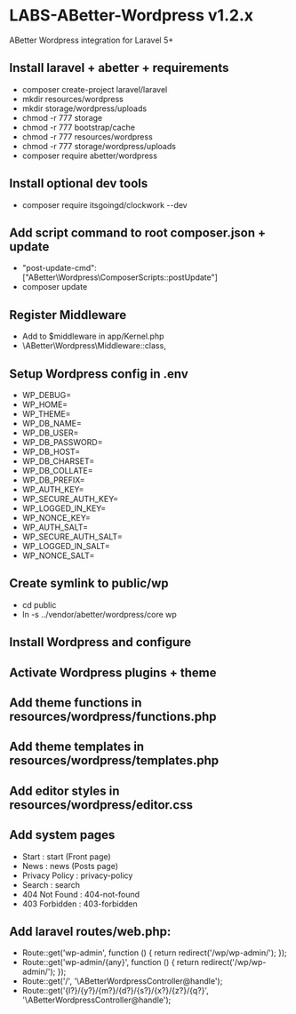 # LABS-ABetter-Wordpress v1.2.x

ABetter Wordpress integration for Laravel 5+

## Install laravel + abetter + requirements
- composer create-project laravel/laravel
- mkdir resources/wordpress
- mkdir storage/wordpress/uploads
- chmod -r 777 storage
- chmod -r 777 bootstrap/cache
- chmod -r 777 resources/wordpress
- chmod -r 777 storage/wordpress/uploads
- composer require abetter/wordpress

## Install optional dev tools
- composer require itsgoingd/clockwork --dev

## Add script command to root composer.json + update
- "post-update-cmd": ["ABetter\\Wordpress\\ComposerScripts::postUpdate"]
- composer update

## Register Middleware
- Add to $middleware in app/Kernel.php
- \ABetter\Wordpress\Middleware::class,

## Setup Wordpress config in .env
- WP_DEBUG=
- WP_HOME=
- WP_THEME=
- WP_DB_NAME=
- WP_DB_USER=
- WP_DB_PASSWORD=
- WP_DB_HOST=
- WP_DB_CHARSET=
- WP_DB_COLLATE=
- WP_DB_PREFIX=
- WP_AUTH_KEY=
- WP_SECURE_AUTH_KEY=
- WP_LOGGED_IN_KEY=
- WP_NONCE_KEY=
- WP_AUTH_SALT=
- WP_SECURE_AUTH_SALT=
- WP_LOGGED_IN_SALT=
- WP_NONCE_SALT=

## Create symlink to public/wp
- cd public
- ln -s ../vendor/abetter/wordpress/core wp

## Install Wordpress and configure

## Activate Wordpress plugins + theme

## Add theme functions in resources/wordpress/functions.php
## Add theme templates in resources/wordpress/templates.php
## Add editor styles in resources/wordpress/editor.css

## Add system pages
- Start : start (Front page)
- News : news (Posts page)
- Privacy Policy : privacy-policy
- Search : search
- 404 Not Found : 404-not-found
- 403 Forbidden : 403-forbidden

## Add laravel routes/web.php:
- Route::get('wp-admin', function () { return redirect('/wp/wp-admin/'); });
- Route::get('wp-admin/{any}', function () { return redirect('/wp/wp-admin/'); });
- Route::get('/', '\ABetterWordpressController@handle');
- Route::get('{l?}/{y?}/{m?}/{d?}/{s?}/{x?}/{z?}/{q?}', '\ABetterWordpressController@handle');
